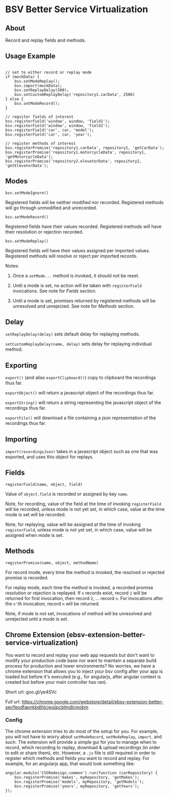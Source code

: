# BSV Better Service Virtualization

## About

Record and replay fields and methods.

## Usage Example

```

// set to either record or replay mode
if (mockData) {
    bsv.setModeReplay();
    bsv.import(mockData);
    bsv.setReplayDelay(500);
    bsv.setCustomReplayDelay('repository1.carData', 2500)
} else {
    bsv.setModeRecord();
}

// regsiter fields of interest
bsv.registerField('window', window, 'field1');
bsv.registerField('window', window, 'field2');
bsv.registerField('car', car, 'model');
bsv.registerField('car', car, 'year');

// register methods of interest
bsv.registerPromise('repository1.carData', repository1, 'getCarData');
bsv.registerPromise('repository1.motorcycleData', repository1, 'getMotorcycleData');
bsv.registerPromise('repository2.elevatorData', repository2, 'getElevatorData');

```

## Modes

`bsv.setModeIgnore()`

Registered fields will be neither modified nor recorded. Registered methods will go through unmodified and unrecorded.

`bsv.setModeRecord()`

Registered fields have their values recorded. Registered methods will have their resolution or rejection recorded.

`bsv.setModeReplay()`

Registered fields will have their values assigned per imported values. Registered methods will resolve or reject per imported records.

Notes:

1. Once a `setMode...` method is invoked, it should not be reset.

2. Until a mode is set, no action will be taken with `registerField` invocations. See note for _Fields_ section.

3. Until a mode is set, promises returned by registered methods will be unresolved and unrejected. See note for _Methods_ section.

## Delay

`setReplayDelay(delay)` sets default delay for replaying methods.

`setCustomReplayDelay(name, delay)` sets delay for replaying individual method.

## Exporting

`export()` (and alias `exportClipboard()`) copy to clipboard the recordings thus far.

`exportObject()` will return a javascript object of the recordings thus far.

`exportString()` will return a string representing the javascript object of the recordings thus far.

`exportFile()` will download a file containing a json representation of the recordings thus far.

## Importing

`import(recordingsJson)` takes in a javascript object such as one that was exported, and uses this object for replays.

## Fields

`registerField(name, object, field)`

Value of `object.field` is recorded or assigned by key `name`.

Note, for recording, value of the field at the time of invoking `registerField` will be recorded, unless mode is not yet set, in which case, value at the time mode is set will be recorded.

Note, for replaying, value will be assigned at the time of invoking `registerField`, unless mode is not yet set, in which case, value will be assigned when mode is set.

## Methods

`registerPromise(name, object, methodName)`

For record mode, every time the method is invoked, the resolved or rejected promise is recorded.

For replay mode, each time the method is invoked, a recorded promise resolution or rejection is replayed. If `n` records exist, record `1` will be returned  for first invocation, then record `2`, ... record `n`. For invocations after the `n'`th invocation, record `n` will be returned.

Note, if mode is not set, invocations of method will be unresolved and unrejected until a mode is set.

## Chrome Extension (ebsv-extension-better-service-virtualization)

You want to record and replay your web app requests but don't want to modify your production code base nor want to maintain a separate build process for production and lower environments? No worries, we have a chrome extension that allows you to inject your bsv config after your app is loaded but before it's executed (e.g., for angularjs, after angular context is created but before your main controller has ran).

Short url: goo.gl/ye4SVc

Full url: https://chrome.google.com/webstore/detail/ebsv-extension-better-ser/feodfapnkbdlhlcjeoijpcblmdlcmobm

### Config

The chrome extension tries to do most of the setup for you. For example, you will not have to worry about `setModeRecord`, `setModeReplay`, `import`, and such. The extension will provide a simple gui for you to manage when to record, which recording to replay, download & upload recordings (in order to edit or share them), etc. However, 
a `.js` file is still required in order to register which methods and fields you want to record and replay. For example, for an angularjs app, that would look something like:

```
angular.module('CSSRedesign.common').run(function (carRepository) {
    bsv.registerPromise('makes', myRepository, 'getMakes');
    bsv.registerPromise('models', myRepository, 'getModels');
    bsv.registerPromise('years', myRepository, 'getYears');
});
```